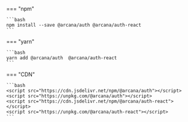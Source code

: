 === "npm"

    ```bash
    npm install --save @arcana/auth @arcana/auth-react
    ```
=== "yarn"

    ```bash
    yarn add @arcana/auth  @arcana/auth-react
    ```

=== "CDN"

    ```bash
    <script src="https://cdn.jsdelivr.net/npm/@arcana/auth"></script>
    <script src="https://unpkg.com/@arcana/auth"></script>
    <script src="https://cdn.jsdelivr.net/npm/@arcana/auth-react"></script>
    <script src="https://unpkg.com/@arcana/auth-react"></script>
    ```
